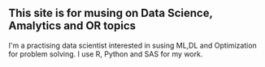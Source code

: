 ## This site is for musing on Data Science, Amalytics and OR topics

I'm a practising data scientist interested in susing ML,DL and Optimization for problem solving. I use R, Python and SAS for my work.

